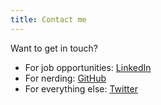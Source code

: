 ```yaml
---
title: Contact me
---
```


Want to get in touch?

* For job opportunities: [LinkedIn](https://linkedin.com/in/brucefelt)
* For nerding: [GitHub](https://github.com/freakyfelt)
* For everything else: [Twitter](https://twitter.com/freakyfelt)
